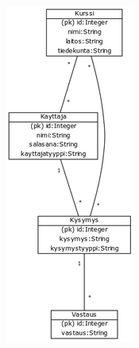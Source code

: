 <img src= "https://github.com/idaliisa/kurssikysely/blob/master/documentation/pictures/tietokantakaavio.png">
